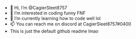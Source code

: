 - 👋 Hi, I’m @CagierSleet8757
- 👀 I’m interested in coding funny FNF
- 🌱 I’m currently learning how to code well lol
- 📫 You can reach me on discord at CagierSleet8757#0400
- This is just the default github readme lmao

<!---
CagierSleet8757/CagierSleet8757 is a ✨ special ✨ repository because its `README.md` (this file) appears on your GitHub profile.
You can click the Preview link to take a look at your changes.
--->
